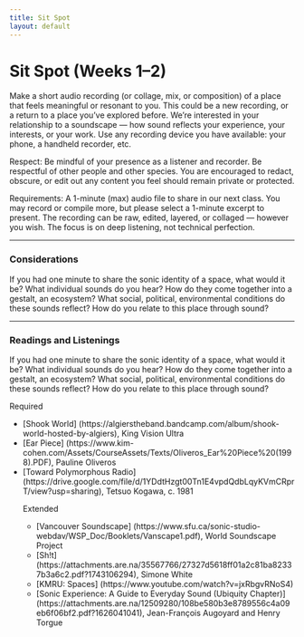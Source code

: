```yaml
---
title: Sit Spot
layout: default
---
```


# Sit Spot (Weeks 1–2)

Make a short audio recording (or collage, mix, or composition) of a place that feels meaningful or resonant to you. This could be a new recording, or a return to a place you’ve explored before. We’re interested in your relationship to a soundscape — how sound reflects your experience, your interests, or your work. Use any recording device you have available: your phone, a handheld recorder, etc.

Respect:
Be mindful of your presence as a listener and recorder. Be respectful of other people and other species. You are encouraged to redact, obscure, or edit out any content you feel should remain private or protected.

Requirements:
A 1-minute (max) audio file to share in our next class. You may record or compile more, but please select a 1-minute excerpt to present.
The recording can be raw, edited, layered, or collaged — however you wish. The focus is on deep listening, not technical perfection.

---

### Considerations

If you had one minute to share the sonic identity of a space, what would it be?
What individual sounds do you hear? How do they come together into a gestalt, an ecosystem?
What social, political, environmental conditions do these sounds reflect?
How do you relate to this place through sound?

---

### Readings and Listenings

If you had one minute to share the sonic identity of a space, what would it be?
What individual sounds do you hear? How do they come together into a gestalt, an ecosystem?
What social, political, environmental conditions do these sounds reflect?
How do you relate to this place through sound?

Required
<ul>
  <li>[Shook World] (https://algierstheband.bandcamp.com/album/shook-world-hosted-by-algiers), King Vision Ultra</li>
  <li>[Ear Piece] (https://www.kim-cohen.com/Assets/CourseAssets/Texts/Oliveros_Ear%20Piece%20(1998).PDF), Pauline Oliveros</li>
  <li>[Toward Polymorphous Radio] (https://drive.google.com/file/d/1YDdtHzgt00Tn1E4vpdQdbLqyKVmCRprT/view?usp=sharing), Tetsuo Kogawa, c. 1981</li>

Extended
<ul>
  <li>[Vancouver Soundscape] (https://www.sfu.ca/sonic-studio-webdav/WSP_Doc/Booklets/Vanscape1.pdf), World Soundscape Project</li>
  <li>[Sh!t] (https://attachments.are.na/35567766/27327d5618ff01a2c81ba82337b3a6c2.pdf?1743106294), Simone White</li>
  <li>[KMRU: Spaces] (https://www.youtube.com/watch?v=jxRbgvRNoS4)</li>
  <li>[Sonic Experience: A Guide to Everyday Sound (Ubiquity Chapter)] (https://attachments.are.na/12509280/108be580b3e8789556c4a09eb6f06bf2.pdf?1626041041), Jean-François Augoyard and Henry Torgue</li>
